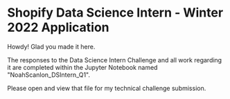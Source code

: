 # Shopify Data Science Intern - Winter 2022 Application
Howdy! Glad you made it here.

The responses to the Data Science Intern Challenge and all work regarding it are completed within the Jupyter Notebook named "NoahScanlon_DSIntern_Q1".

Please open and view that file for my technical challenge submission.